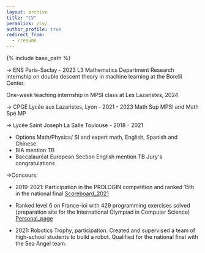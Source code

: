 ```yaml
---
layout: archive
title: "CV"
permalink: /cv/
author_profile: true
redirect_from:
  - /resume
---
```


{% include base_path %}

-> ENS Paris-Saclay - 2023
L3 Mathematics Department
Research internship on double descent theory in machine learning at the Borelli Center.

One-week teaching internship in MPSI class at Les Lazaristes, 2024

-> CPGE Lycée aux Lazaristes, Lyon - 2021 - 2023
Math Sup MPSI and Math Spé MP

-> Lycée Saint Joseph La Salle Toulouse - 2018 - 2021
- Options Math/Physics/ SI and expert math, English, Spanish and Chinese
- BIA mention TB
- Baccalauréat European Section English mention TB Jury's congratulations

->Concours:
- 2019-2021: Participation in the PROLOGIN competition and ranked 15th in the national final
 [Scoreboard_2021](https://prologin.org/archives/2021/final/scoreboard)

- Ranked level 6 on France-ioi with 429 programming exercises solved
(preparation site for the International Olympiad in Computer Science)
[Personal_page](https://www.france-ioi.org/user/perso.php?sLogin=emett)

- 2021: Robotics Trophy, participation. Created and supervised a team of high-school students to build a robot. 
Qualified for the national final with the Sea Angel team.